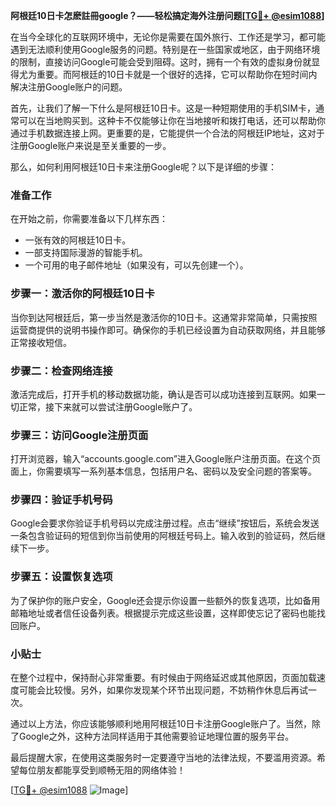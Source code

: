 **阿根廷10日卡怎麽註冊google？——轻松搞定海外注册问题[[TG💪+ @esim1088](https://t.me/s/esim1088)]**

在当今全球化的互联网环境中，无论你是需要在国外旅行、工作还是学习，都可能遇到无法顺利使用Google服务的问题。特别是在一些国家或地区，由于网络环境的限制，直接访问Google可能会受到阻碍。这时，拥有一个有效的虚拟身份就显得尤为重要。而阿根廷的10日卡就是一个很好的选择，它可以帮助你在短时间内解决注册Google账户的问题。

首先，让我们了解一下什么是阿根廷10日卡。这是一种短期使用的手机SIM卡，通常可以在当地购买到。这种卡不仅能够让你在当地接听和拨打电话，还可以帮助你通过手机数据连接上网。更重要的是，它能提供一个合法的阿根廷IP地址，这对于注册Google账户来说是至关重要的一步。

那么，如何利用阿根廷10日卡来注册Google呢？以下是详细的步骤：

### 准备工作

在开始之前，你需要准备以下几样东西：
- 一张有效的阿根廷10日卡。
- 一部支持国际漫游的智能手机。
- 一个可用的电子邮件地址（如果没有，可以先创建一个）。

### 步骤一：激活你的阿根廷10日卡

当你到达阿根廷后，第一步当然是激活你的10日卡。这通常非常简单，只需按照运营商提供的说明书操作即可。确保你的手机已经设置为自动获取网络，并且能够正常接收短信。

### 步骤二：检查网络连接

激活完成后，打开手机的移动数据功能，确认是否可以成功连接到互联网。如果一切正常，接下来就可以尝试注册Google账户了。

### 步骤三：访问Google注册页面

打开浏览器，输入“accounts.google.com”进入Google账户注册页面。在这个页面上，你需要填写一系列基本信息，包括用户名、密码以及安全问题的答案等。

### 步骤四：验证手机号码

Google会要求你验证手机号码以完成注册过程。点击“继续”按钮后，系统会发送一条包含验证码的短信到你当前使用的阿根廷号码上。输入收到的验证码，然后继续下一步。

### 步骤五：设置恢复选项

为了保护你的账户安全，Google还会提示你设置一些额外的恢复选项，比如备用邮箱地址或者信任设备列表。根据提示完成这些设置，这样即使忘记了密码也能找回账户。

### 小贴士

在整个过程中，保持耐心非常重要。有时候由于网络延迟或其他原因，页面加载速度可能会比较慢。另外，如果你发现某个环节出现问题，不妨稍作休息后再试一次。

通过以上方法，你应该能够顺利地用阿根廷10日卡注册Google账户了。当然，除了Google之外，这种方法同样适用于其他需要验证地理位置的服务平台。

最后提醒大家，在使用这类服务时一定要遵守当地的法律法规，不要滥用资源。希望每位朋友都能享受到顺畅无阻的网络体验！

[[TG💪+ @esim1088](https://t.me/s/esim1088) ![Image](https://i.postimg.cc/4NQfJmqS/Snipaste-2025-05-13-00-14-12.png)]